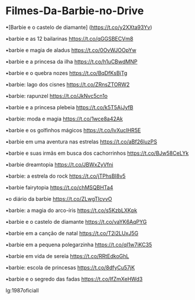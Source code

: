 # Filmes-Da-Barbie-no-Drive

•[Barbie e o castelo de diamante] (https://t.co/y2XXta93Yv)

•barbie e as 12 bailarinas https://t.co/qGGSBECVm8

•barbie e magia de aladus https://t.co/0OvWJOOpYw

•barbie e a princesa da ilha https://t.co/h1uCBwdMNP

•barbie e o quebra nozes https://t.co/BqDfKsBjTg

•barbie: lago dos cisnes https://t.co/ZRnsZTORW2

•barbie: rapunzel https://t.co/JkNvc5cn1o

•barbie e a princesa plebeia https://t.co/k5T5AjJyfB

•barbie: moda e magia https://t.co/1wce8a42Ak

•barbie e os golfinhos mágicos https://t.co/IvXucIHR5E

•barbie em uma aventura nas estrelas https://t.co/aBf26luzPS

•barbie e suas irmãs em busca dos cachorrinhos https://t.co/BJw58CeLYk

•barbie dreamtopia https://t.co/JBWxZyVfni

•barbie: a estrela do rock https://t.co/jTPhsBI8v5

•barbie fairytopia https://t.co/chMSQBHTa4

•o diário da barbie https://t.co/ZLwgTIcvvO

•barbie: a magia do arco-íris https://t.co/s5KzbLXKpk

•barbie e o castelo de diamante https://t.co/vaYK6AqPYG

•barbie em a canção de natal https://t.co/T2i2LUxJ5G

•barbie em a pequena polegarzinha https://t.co/qI1w7iKC35

•barbie em vida de sereia https://t.co/RRtEdkoGhL

•barbie: escola de princesas https://t.co/8dfyCu57jK

•barbie e o segredo das fadas https://t.co/IfZmXeHWd3

Ig:1987oficiall
